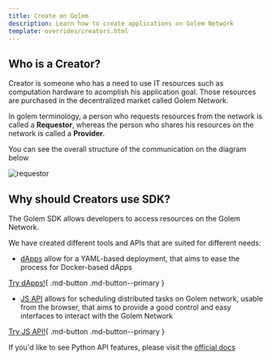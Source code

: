 ```yaml
---
title: Create on Golem
description: Learn how to create applications on Golem Network
template: overrides/creators.html
---
```


## Who is a Creator?

Creator is someone who has a need to use IT resources such as computation hardware to acomplish his application goal.
Those resources are purchased in the decentralized market called Golem Network.

In golem terminology, a person who requests resources from the network is called a **Requestor**, whereas the
person who shares his resources on the network is called a **Provider**.

You can see the overall structure of the communication on the diagram below

![requestor](/assets/requestor.png)

## Why should Creators use SDK?

The Golem SDK allows developers to access resources on the Golem Network. 

We have created different tools and APIs that are suited for different needs:

- [dApps](dapps/index.md) allow for a YAML-based deployment, that aims to ease the process for Docker-based dApps

[Try dApps!](dapps/index.md){ .md-button .md-button--primary }

- [JS API](javascript/index.md) allows for scheduling distributed tasks on Golem network, usable from the browser, that aims to provide a good control and easy interfaces to interact with the Golem Network

[Try JS API!](javascript/index.md){ .md-button .md-button--primary }

If you'd like to see Python API features, please visit the [official docs](https://handbook.golem.network/requestor-tutorials/flash-tutorial-of-requestor-development)
